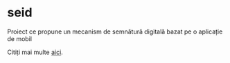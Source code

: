 # seid
Proiect ce propune un mecanism de semnătură digitală bazat pe o aplicație de mobil

Citiți mai multe [aici](https://segoia.github.io/seid/WebContent/procese/seid/desc.html).
